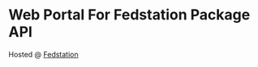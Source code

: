 # Web Portal For Fedstation Package API

Hosted @ [Fedstation](https://fedstation-firebase.web.app/home)

